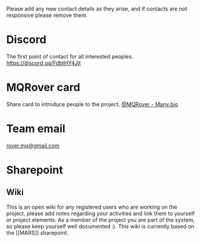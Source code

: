 Please add any new contact details as they arise, and if contacts are not responsive please remove them.

# Discord
The first point of contact for all interested peoples.
https://discord.gg/FdbtHY4Jjt

# MQRover card
Share card to introduce people to the project.
[@MQRover - Many.bio](https://many.bio/MQRover)

# Team email

rover.mq@gmail.com

# Sharepoint

## Wiki
This is an open wiki for any registered users who are working on the project, please add notes regarding your activities and link them to yourself or project elements. As a member of the project you are part of the system, so please keep yourself well documented :).
This wiki is currently based on the [[MARS]] sharepoint.